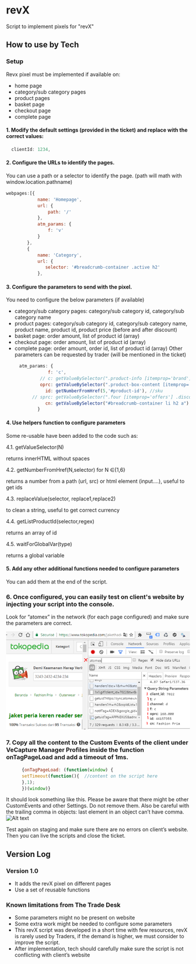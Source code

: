# revX
Script to implement pixels for "revX"


## How to use by Tech

### Setup

Revx pixel must be implemented if available on:
- home page
- category/sub category pages
- product pages
- basket page
- checkout page
- complete page


#### 1. Modify the default settings (provided in the ticket) and replace with the correct values:

```javascript
  clientId: 1234,
```

#### 2. Configure the URLs to identify the pages.  

You can use a path or a selector to identify the page. (path will math with window.location.pathname)
```javascript
webpages:[{
            name: 'Homepage',
            url: {
                path: '/'
            },
            atm_params: {
                f: 'v'
            }
        },
        {
            name: 'Category',
            url: {
               selector: '#breadcrumb-container .active h2'  
            },

```

#### 3. Configure the parameters to send with the pixel.  

You need to configure the below parameters (if available)
- category/sub category pages: category/sub category id, category/sub category name
- product pages: category/sub category id, category/sub category name, product name, product id, product price (before and after discount)
- basket page: order amount, list of product id (array)
- checkout page: order amount, list of product id (array)
- complete page: order amount, order id, list of product id (array)
Other parameters can be requested by trader (will be mentioned in the ticket)
 
```javascript
     atm_params: {
                f: 'c',
             // c: getValueBySelector(".product-info [itemprop='brand']")  //category id
             oprc: getValueBySelector(".product-box-content [itemprop='offers'] [itemprop='price']"),  //original price
               id: getNumberFromHref(5,'#product-id'), //sku
          // sprc: getValueBySelector(".four [itemprop='offers'] .discounted-price"), //sale price
               cn: getValueBySelector("#breadcrumb-container li h2 a")     //category
            }

```
#### 4.  Use helpers function to configure parameters

Some re-usable have been added to the code such as:

 4.1. getValueSelector(N) 

returns innerHTML without spaces

 4.2. getNumberFromHref(N,selector) for N ∈{1,6}

returns a number from a path (url, src) or html element (input….), useful to get ids

 4.3. replaceValue(selector, replace1,replace2)

to clean a string, useful to get correct currency

 4.4. getListProductId(selector,regex)

returns an array of id

 4.5. waitForGlobalVar(type) 

returns a global variable

#### 5.  Add any other additional functions needed to configure parameters

You can add them at the end of the script.

### 6. Once configured, you can easily test on client's website by injecting your script into the console.

Look for “atomex” in the network (for each page configured) and make sure the parameters are correct.

![Settings Window](/atomex.png)

### 7. Copy all the content to the Custom Events of the client under VeCapture Manager Profiles inside the function onTagPageLoad and add a timeout of 1ms.

```javascript
      {onTagPageLoad: (function(window) {
      setTimeout(function(){  //content on the script here
      },1);
      })(window)}
```
It should look something like this. Please be aware that there might be other CustomEvents and other Settings. Do not remove them. Also be careful with the trailing comma in objects: last element in an object can’t have comma.
![Alt text](/relative/path/to/capture.png?raw=true "capture")

Test again on staging and make sure there are no errors on client’s website.
Then you can live the scripts and close the ticket.


## Version Log

### Version 1.0

- It adds the revX pixel on different pages
- Use a set of reusable functions


### Known limitations from The Trade Desk

-  Some parameters might no be present on website
- Some extra work might be needed to configure some parameters
- This revX script was developed in a short time with few resources, revX is rarely used by Traders, if the demand is higher, we must consider to improve the script.
- After implementation, tech should carefully make sure the script is not conflicting with client’s website

